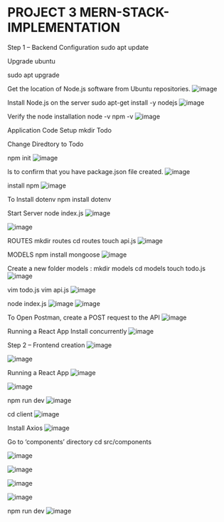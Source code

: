 # PROJECT 3 MERN-STACK-IMPLEMENTATION
Step 1 – Backend Configuration
sudo apt update

Upgrade ubuntu

sudo apt upgrade

Get the location of Node.js software from Ubuntu repositories.
![image](https://user-images.githubusercontent.com/113097621/207333474-3a972675-abf3-4544-8bf5-ce56f4083842.png)

Install Node.js on the server
sudo apt-get install -y nodejs
![image](https://user-images.githubusercontent.com/113097621/207334840-c4aa7e34-3aef-4b0c-b0c8-83cfa8a4528a.png)


Verify the node installation
node -v 
npm -v 
![image](https://user-images.githubusercontent.com/113097621/207337682-7f0afbba-df3f-42f7-b486-8606fec37d36.png)

Application Code Setup
mkdir Todo

Change Diredtory to Todo

npm init
![image](https://user-images.githubusercontent.com/113097621/207340008-60f5283c-b233-4fb1-acce-ce44c41b045d.png)

ls to confirm that you have package.json file created.
![image](https://user-images.githubusercontent.com/113097621/207340729-436ad7e4-b2b9-4bdb-9fb4-9d25491778f1.png)

install npm
![image](https://user-images.githubusercontent.com/113097621/207395684-189501e5-b29b-41b4-aacb-fbcf622da780.png)

To Install dotenv
npm install dotenv

Start Server
node index.js
![image](https://user-images.githubusercontent.com/113097621/207397208-c5ef87fd-c494-4967-8b4a-e3773813ccf3.png)

![image](https://user-images.githubusercontent.com/113097621/207407968-90d9e447-144b-4937-a655-70f3f0a41aa8.png)

ROUTES
mkdir routes
cd routes
touch api.js
![image](https://user-images.githubusercontent.com/113097621/207408770-e37655c2-8e28-4499-893d-09e17ed1defd.png)

MODELS
npm install mongoose
![image](https://user-images.githubusercontent.com/113097621/207409952-ee85310c-7fbe-40bc-8153-a7d1fa221066.png)

Create a new folder models :
mkdir models
cd models
touch todo.js
![image](https://user-images.githubusercontent.com/113097621/207410534-c6d9ad4e-32cc-41e5-9b2f-c204c7f14264.png)

vim todo.js
vim api.js
![image](https://user-images.githubusercontent.com/113097621/207549790-e68e48b5-378c-45ce-a40b-8524e59a7c6f.png)

node index.js
![image](https://user-images.githubusercontent.com/113097621/207552425-431df0ac-82d8-4953-aaf8-064b980ac9e2.png)
![image](https://user-images.githubusercontent.com/113097621/207802077-297a27cb-6d82-437d-bf4c-d6bd50be217e.png)


To Open Postman, create a POST request to the API
![image](https://user-images.githubusercontent.com/113097621/208472574-c2ca2b08-4f1a-4c6d-9089-e45c4eed09df.png)




Running a React App
Install concurrently
![image](https://user-images.githubusercontent.com/113097621/208098410-143e5fff-ed74-4990-b577-647dcb0b2635.png)

Step 2 – Frontend creation
![image](https://user-images.githubusercontent.com/113097621/208476181-029d7257-c833-4b95-951a-38c6c0ee718a.png)

![image](https://user-images.githubusercontent.com/113097621/208476680-404969bb-e766-400c-b323-8ac256fc5f59.png)

Running a React App
![image](https://user-images.githubusercontent.com/113097621/208477118-45f71521-fbdc-43f8-80fc-f95e8dc1febb.png)

![image](https://user-images.githubusercontent.com/113097621/208477400-ce2fe623-96b2-4a0c-a82c-13ba9007822b.png)

npm run dev
![image](https://user-images.githubusercontent.com/113097621/208482974-e1e937e7-14ff-4cd4-adba-3dc7e9c38c0c.png)

cd client
![image](https://user-images.githubusercontent.com/113097621/208483955-6cd6d627-800e-424e-8d8e-768e9ee607f6.png)

Install Axios
![image](https://user-images.githubusercontent.com/113097621/208484153-33887691-3189-4918-8020-3d3264715220.png)


Go to ‘components’ directory
cd src/components

![image](https://user-images.githubusercontent.com/113097621/208488069-8cd11bff-2caf-4fb7-afa7-f97e2528c24c.png)

![image](https://user-images.githubusercontent.com/113097621/208488182-be1a8082-ce1f-40a6-9c46-70e2bf15feb0.png)

![image](https://user-images.githubusercontent.com/113097621/208488412-0b366f18-4d48-4d2b-92a2-b36d85378102.png)

![image](https://user-images.githubusercontent.com/113097621/208488297-06110e44-d34c-4393-ab63-7abd2addc2b2.png)




npm run dev
![image](https://user-images.githubusercontent.com/113097621/208486880-b424218c-8c17-420f-8363-6cfb6db161fa.png)







